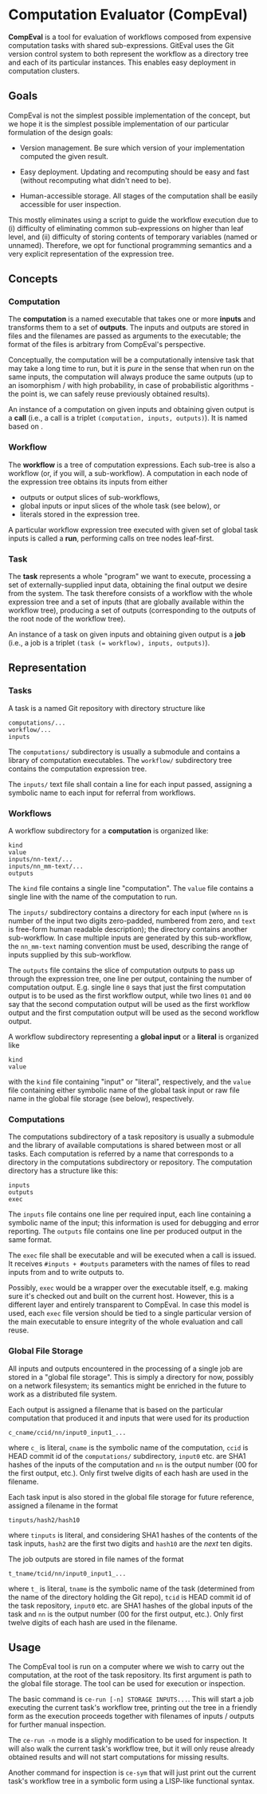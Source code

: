 Computation Evaluator (CompEval)
================================

**CompEval** is a tool for evaluation of workflows composed from expensive
computation tasks with shared sub-expressions. GitEval uses the Git
version control system to both represent the workflow as a directory tree
and each of its particular instances. This enables easy deployment in
computation clusters.

Goals
-----

CompEval is not the simplest possible implementation of the concept,
but we hope it is the simplest possible implementation of our particular
formulation of the design goals:

* Version management. Be sure which version of your implementation
  computed the given result.

* Easy deployment. Updating and recomputing should be easy and fast
  (without recomputing what didn't need to be).

* Human-accessible storage. All stages of the computation shall be
  easily accessible for user inspection.

This mostly eliminates using a script to guide the workflow execution due
to (i) difficulty of eliminating common sub-expressions on higher than
leaf level, and (ii) difficulty of storing contents of temporary variables
(named or unnamed). Therefore, we opt for functional programming semantics
and a very explicit representation of the expression tree.


Concepts
--------

### Computation ###

The **computation** is a named executable that takes one or more
**inputs** and transforms them to a set of **outputs**. The inputs and
outputs are stored in files and the filenames are passed as arguments to
the executable; the format of the files is arbitrary from CompEval's
perspective.

Conceptually, the computation will be a computationally intensive task
that may take a long time to run, but it is _pure_ in the sense that when
run on the same inputs, the computation will always produce the same
outputs (up to an isomorphism / with high probability, in case of
probabilistic algorithms - the point is, we can safely reuse previously
obtained results).

An instance of a computation on given inputs and obtaining given output
is a **call** (i.e., a call is a triplet `(computation, inputs, outputs)`).
It is named based on .

### Workflow ###

The **workflow** is a tree of computation expressions. Each sub-tree
is also a workflow (or, if you will, a sub-workflow). A computation
in each node of the expression tree obtains its inputs from either

* outputs or output slices of sub-workflows,
* global inputs or input slices of the whole task (see below), or
* literals stored in the expression tree.

A particular workflow expression tree executed with given set of global task
inputs is called a **run**, performing calls on tree nodes leaf-first.

### Task ###

The **task** represents a whole "program" we want to execute, processing
a set of externally-supplied input data, obtaining the final output we
desire from the system. The task therefore consists of a workflow with
the whole expression tree and a set of inputs (that are globally available
within the workflow tree), producing a set of outputs (corresponding to
the outputs of the root node of the workflow tree).

An instance of a task on given inputs and obtaining given output
is a **job** (i.e., a job is a triplet `(task (= workflow), inputs, outputs)`).


Representation
--------------

### Tasks ###

A task is a named Git repository with directory structure like

	computations/...
	workflow/...
	inputs

The `computations/` subdirectory is usually a submodule and contains
a library of computation executables.  The `workflow/` subdirectory tree
contains the computation expression tree.

The `inputs/` text file shall contain a line for each input passed,
assigning a symbolic name to each input for referral from workflows.

### Workflows ###

A workflow subdirectory for a **computation** is organized like:

	kind
	value
	inputs/nn-text/...
	inputs/nn_mm-text/...
	outputs

The `kind` file contains a single line "computation".  The `value` file
contains a single line with the name of the computation to run.

The `inputs/` subdirectory contains a directory for each input
(where `nn` is number of the input two digits zero-padded, numbered from
zero, and `text` is free-form human readable description); the directory
contains another sub-workflow. In case multiple inputs are generated by
this sub-workflow, the `nn_mm-text` naming convention must be used,
describing the range of inputs supplied by this sub-workflow.

The `outputs` file contains the slice of computation outputs to pass
up through the expression tree, one line per output, containing the
number of computation output. E.g. single line `0` says that just
the first computation output is to be used as the first workflow output,
while two lines `01` and `00` say that the second computation output
will be used as the first workflow output and the first computation
output will be used as the second workflow output.

A workflow subdirectory representing a **global input** or a **literal**
is organized like

	kind
	value

with the `kind` file containing "input" or "literal", respectively,
and the `value` file containing either symbolic name of the global
task input or raw file name in the global file storage (see below),
respectively.

### Computations ###

The computations subdirectory of a task repository is usually a
submodule and the library of available computations is shared between
most or all tasks. Each computation is referred by a name that
corresponds to a directory in the computations subdirectory or repository.
The computation directory has a structure like this:

	inputs
	outputs
	exec

The `inputs` file contains one line per required input, each line
containing a symbolic name of the input; this information is used
for debugging and error reporting. The `outputs` file contains one
line per produced output in the same format.

The `exec` file shall be executable and will be executed when
a call is issued. It receives `#inputs + #outputs` parameters
with the names of files to read inputs from and to write outputs to.

Possibly, `exec` would be a wrapper over the executable itself,
e.g. making sure it's checked out and built on the current host.
However, this is a different layer and entirely transparent to
CompEval. In case this model is used, each `exec` file version
should be tied to a single particular version of the main executable
to ensure integrity of the whole evaluation and call reuse.

### Global File Storage ###

All inputs and outputs encountered in the processing of a single job
are stored in a "global file storage". This is simply a directory
for now, possibly on a network filesystem; its semantics might be
enriched in the future to work as a distributed file system.

Each output is assigned a filename that is based on the particular
computation that produced it and inputs that were used for its
production

	c_cname/ccid/nn/input0_input1_...

where `c_` is literal, `cname` is the symbolic name of the computation,
`ccid` is HEAD commit id of the `computations/` subdirectory, `input0`
etc. are SHA1 hashes of the inputs of the computation and `nn` is the
output number (00 for the first output, etc.). Only first twelve digits
of each hash are used in the filename.

Each task input is also stored in the global file storage for future
reference, assigned a filename in the format

	tinputs/hash2/hash10

where `tinputs` is literal, and considering SHA1 hashes of the contents
of the task inputs, `hash2` are the first two digits and `hash10` are
the _next_ ten digits.

The job outputs are stored in file names of the format

	t_tname/tcid/nn/input0_input1_...

where `t_` is literal, `tname` is the symbolic name of the task
(determined from the name of the directory holding the Git repo),
`tcid` is HEAD commit id of the task repository, `input0` etc. are SHA1
hashes of the global inputs of the task and `nn` is the output number
(00 for the first output, etc.). Only first twelve digits of each hash
are used in the filename.


Usage
-----

The CompEval tool is run on a computer where we wish to carry out the
computation, at the root of the task repository. Its first argument
is path to the global file storage. The tool can be used for execution
or inspection.

The basic command is `ce-run [-n] STORAGE INPUTS...`. This will
start a job executing the current task's workflow tree, printing out
the tree in a friendly form as the execution proceeds together with
filenames of inputs / outputs for further manual inspection.

The `ce-run -n` mode is a slighly modification to be used for
inspection. It will also walk the current task's workflow tree, but
it will only reuse already obtained results and will not start
computations for missing results.

Another command for inspection is `ce-sym` that will just
print out the current task's workflow tree in a symbolic form using
a LISP-like functional syntax.

